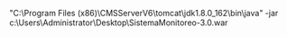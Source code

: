 "C:\Program Files (x86)\CMSServerV6\tomcat\jdk1.8.0_162\bin\java" -jar c:\Users\Administrator\Desktop\SistemaMonitoreo-3.0.war